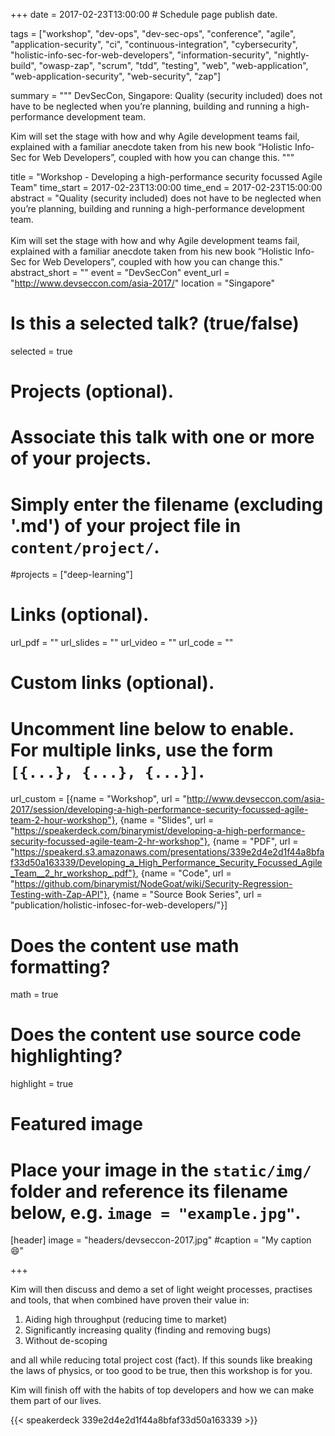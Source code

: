 +++
date = 2017-02-23T13:00:00  # Schedule page publish date.

tags = ["workshop", "dev-ops", "dev-sec-ops", "conference", "agile", "application-security", "ci", "continuous-integration", "cybersecurity", "holistic-info-sec-for-web-developers", "information-security", "nightly-build", "owasp-zap", "scrum", "tdd", "testing", "web", "web-application", "web-application-security", "web-security", "zap"]

summary = """
DevSecCon, Singapore: Quality (security included) does not have to be neglected when you’re planning, building and running a high-performance development team.

Kim will set the stage with how and why Agile development teams fail, explained with a familiar anecdote taken from his new book “Holistic Info-Sec for Web Developers”, coupled with how you can change this.
"""

title = "Workshop - Developing a high-performance security focussed Agile Team"
time_start = 2017-02-23T13:00:00
time_end = 2017-02-23T15:00:00
abstract = "Quality (security included) does not have to be neglected when you’re planning, building and running a high-performance development team.<br><br>Kim will set the stage with how and why Agile development teams fail, explained with a familiar anecdote taken from his new book “Holistic Info-Sec for Web Developers”, coupled with how you can change this."
abstract_short = ""
event = "DevSecCon"
event_url = "http://www.devseccon.com/asia-2017/"
location = "Singapore"

# Is this a selected talk? (true/false)
selected = true

# Projects (optional).
#   Associate this talk with one or more of your projects.
#   Simply enter the filename (excluding '.md') of your project file in `content/project/`.
#projects = ["deep-learning"]

# Links (optional).
url_pdf = ""
url_slides = ""
url_video = ""
url_code = ""

# Custom links (optional).
#   Uncomment line below to enable. For multiple links, use the form `[{...}, {...}, {...}]`.
url_custom = [{name = "Workshop", url = "http://www.devseccon.com/asia-2017/session/developing-a-high-performance-security-focussed-agile-team-2-hour-workshop"}, {name = "Slides", url = "https://speakerdeck.com/binarymist/developing-a-high-performance-security-focussed-agile-team-2-hr-workshop"}, {name = "PDF", url = "https://speakerd.s3.amazonaws.com/presentations/339e2d4e2d1f44a8bfaf33d50a163339/Developing_a_High_Performance_Security_Focussed_Agile_Team__2_hr_workshop_.pdf"}, {name = "Code", url = "https://github.com/binarymist/NodeGoat/wiki/Security-Regression-Testing-with-Zap-API"}, {name = "Source Book Series", url = "publication/holistic-infosec-for-web-developers/"}]


# Does the content use math formatting?
math = true

# Does the content use source code highlighting?
highlight = true

# Featured image
# Place your image in the `static/img/` folder and reference its filename below, e.g. `image = "example.jpg"`.
[header]
image = "headers/devseccon-2017.jpg"
#caption = "My caption :smile:"

+++


Kim will then discuss and demo a set of light weight processes, practises and tools, that when combined have proven their value in:

1. Aiding high throughput (reducing time to market)
2. Significantly increasing quality (finding and removing bugs)
3. Without de-scoping

and all while reducing total project cost (fact).
If this sounds like breaking the laws of physics, or too good to be true, then this workshop is for you.

Kim will finish off with the habits of top developers and how we can make them part of our lives.

{{< speakerdeck 339e2d4e2d1f44a8bfaf33d50a163339 >}}

<br>

